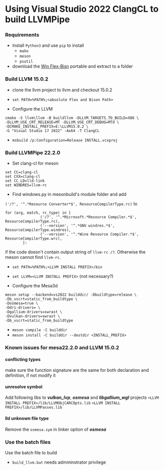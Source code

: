 # Using Visual Studio 2022 ClangCL to build LLVMPipe
### Requirements
* Install `Python3` and use `pip` to install
  * `mako`
  * `meson`
  * `psutil`
* download the [Win Flex-Bisn](https://sourceforge.net/projects/winflexbison/) portable and extract to a folder

### Build LLVM 15.0.2
* clone the llvm project to llvm and checkout 15.0.2

* `set PATH=%PATH%;<absolute Flex and Bison Path>`
* Configure the LLVM
```
cmake -S llvm\llvm -B buildllvm -DLLVM_TARGETS_TO_BUILD=X86 \
-DLLVM_USE_CRT_RELEASE=MT -DLLVM_USE_CRT_DEBUG=MTd \
-DCMAKE_INSTALL_PREFIX=E:\LLVM15.0.2 \
-G "Visual Studio 17 2022" -Ax64 -T ClangCL
```
* `msbuild /p:Configuration=Release INSTALL.vcxproj`
### Build LLVMPipe 22.2.0
* Set clang-cl for meson
```
set CC=clang-cl
set CXX=clang-cl
set CC_LD=lld-link
set WINDRES=llvm-rc
```
* Find windows.py in mesonbuild's module folder and add

`('/?', '^.*Resource Converter*$', ResourceCompilerType.rc)`
to
```
for (arg, match, rc_type) in [
                ('/?', '^.*Microsoft.*Resource Compiler.*$', ResourceCompilerType.rc),
                ('--version', '^.*GNU windres.*$', ResourceCompilerType.windres),
                ('--version', '^.*Wine Resource Compiler.*$', ResourceCompilerType.wrc),
        ]:
```
if the code doesn't contain output string of `llvm-rc /?`. Otherwise the meson cannot find `llvm-rc`.
* `set PATH=%PATH%;<LLVM INSTALL PREFIX>/bin`
* `set LLVM=<LLVM INSTALL PREFIX>` (not necessary?)

* Configure the Mesa3d 
```
meson setup --backend=vs2022 builddir/ -Dbuildtype=release \
-Db_vscrt=static_from_buildtype \
-Dosmesa=true \
-Ddri-drivers= \
-Dgallium-drivers=swrast \
-Dvulkan-drivers=swrast \
-Db_vscrt=static_from_buildtype
```
* `meson compile -C builddir`
* `meson install -C builddir --destdir <INSTALL_PREFIX>`

### Known issues for mesa22.2.0 and LLVM 15.0.2
#### conflicting types
make sure the function signature are the same for both declaration and definition, if not modify it

#### unresolve symbol
Add following libs to ***vulkan_lvp***, ***osmesa*** and ***libgallium_wgl*** projects
`<LLVM INSTALL PREFIX>/lib/LLVMObjCARCOpts.lib`
`<LLVM INSTALL PREFIX>/lib/LLVMPasses.lib`

#### lld unknown file type
Remove the `osmesa.sym` in linker option of ***osmesa***

### Use the batch files
Use the batch file to build
* `build_llvm.bat` needs admminstrator privilege